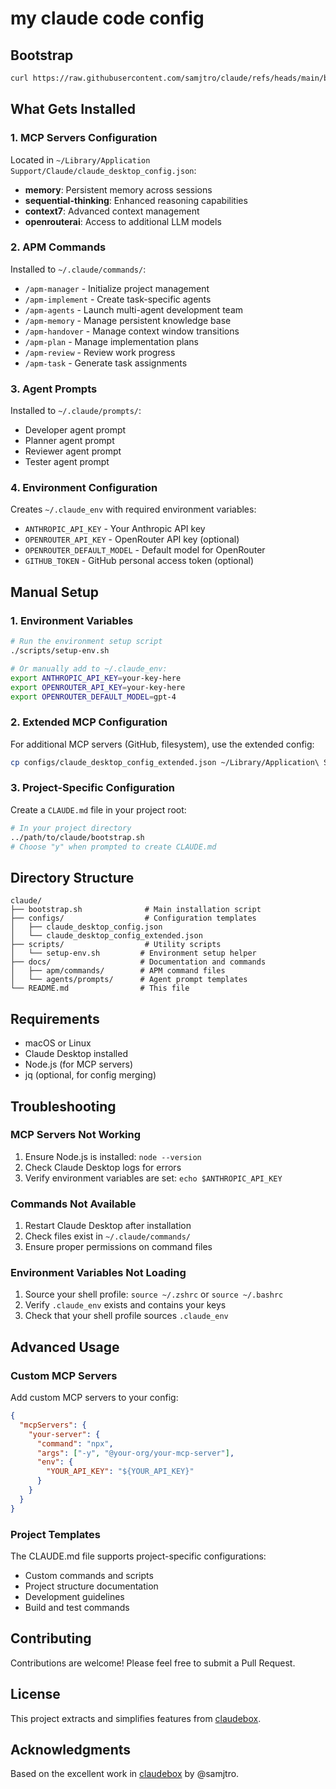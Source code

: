 # my claude code config

## Bootstrap

```bash
curl https://raw.githubusercontent.com/samjtro/claude/refs/heads/main/bootstrap.sh > bootstrap.sh && chmod +x bootstrap.sh && ./bootstrap.sh
```

## What Gets Installed

### 1. MCP Servers Configuration
Located in `~/Library/Application Support/Claude/claude_desktop_config.json`:
- **memory**: Persistent memory across sessions
- **sequential-thinking**: Enhanced reasoning capabilities
- **context7**: Advanced context management
- **openrouterai**: Access to additional LLM models

### 2. APM Commands
Installed to `~/.claude/commands/`:
- `/apm-manager` - Initialize project management
- `/apm-implement` - Create task-specific agents
- `/apm-agents` - Launch multi-agent development team
- `/apm-memory` - Manage persistent knowledge base
- `/apm-handover` - Manage context window transitions
- `/apm-plan` - Manage implementation plans
- `/apm-review` - Review work progress
- `/apm-task` - Generate task assignments

### 3. Agent Prompts
Installed to `~/.claude/prompts/`:
- Developer agent prompt
- Planner agent prompt
- Reviewer agent prompt
- Tester agent prompt

### 4. Environment Configuration
Creates `~/.claude_env` with required environment variables:
- `ANTHROPIC_API_KEY` - Your Anthropic API key
- `OPENROUTER_API_KEY` - OpenRouter API key (optional)
- `OPENROUTER_DEFAULT_MODEL` - Default model for OpenRouter
- `GITHUB_TOKEN` - GitHub personal access token (optional)

## Manual Setup

### 1. Environment Variables
```bash
# Run the environment setup script
./scripts/setup-env.sh

# Or manually add to ~/.claude_env:
export ANTHROPIC_API_KEY=your-key-here
export OPENROUTER_API_KEY=your-key-here
export OPENROUTER_DEFAULT_MODEL=gpt-4
```

### 2. Extended MCP Configuration
For additional MCP servers (GitHub, filesystem), use the extended config:
```bash
cp configs/claude_desktop_config_extended.json ~/Library/Application\ Support/Claude/claude_desktop_config.json
```

### 3. Project-Specific Configuration
Create a `CLAUDE.md` file in your project root:
```bash
# In your project directory
../path/to/claude/bootstrap.sh
# Choose "y" when prompted to create CLAUDE.md
```

## Directory Structure

```
claude/
├── bootstrap.sh              # Main installation script
├── configs/                  # Configuration templates
│   ├── claude_desktop_config.json
│   └── claude_desktop_config_extended.json
├── scripts/                  # Utility scripts
│   └── setup-env.sh         # Environment setup helper
├── docs/                    # Documentation and commands
│   ├── apm/commands/        # APM command files
│   └── agents/prompts/      # Agent prompt templates
└── README.md                # This file
```

## Requirements

- macOS or Linux
- Claude Desktop installed
- Node.js (for MCP servers)
- jq (optional, for config merging)

## Troubleshooting

### MCP Servers Not Working
1. Ensure Node.js is installed: `node --version`
2. Check Claude Desktop logs for errors
3. Verify environment variables are set: `echo $ANTHROPIC_API_KEY`

### Commands Not Available
1. Restart Claude Desktop after installation
2. Check files exist in `~/.claude/commands/`
3. Ensure proper permissions on command files

### Environment Variables Not Loading
1. Source your shell profile: `source ~/.zshrc` or `source ~/.bashrc`
2. Verify `.claude_env` exists and contains your keys
3. Check that your shell profile sources `.claude_env`

## Advanced Usage

### Custom MCP Servers
Add custom MCP servers to your config:
```json
{
  "mcpServers": {
    "your-server": {
      "command": "npx",
      "args": ["-y", "@your-org/your-mcp-server"],
      "env": {
        "YOUR_API_KEY": "${YOUR_API_KEY}"
      }
    }
  }
}
```

### Project Templates
The CLAUDE.md file supports project-specific configurations:
- Custom commands and scripts
- Project structure documentation
- Development guidelines
- Build and test commands

## Contributing

Contributions are welcome! Please feel free to submit a Pull Request.

## License

This project extracts and simplifies features from [claudebox](https://github.com/samjtro/claudebox).

## Acknowledgments

Based on the excellent work in [claudebox](https://github.com/samjtro/claudebox) by @samjtro.
